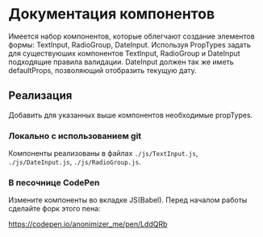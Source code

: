 Документация компонентов
===

Имеется набор компонентов, которые облегчают создание 
элементов формы: TextInput, RadioGroup, DateInput.
Используя PropTypes задать для существуюших компонентов TextInput, RadioGroup и 
DateInput подходящие правила валидации. DateInput должен так 
же иметь defaultProps, позволяющий отобразить текущую дату.

## Реализация

Добавить для указанных выше компонентов необходимые propTypes. 

### Локально с использованием git

Компоненты реализованы в файлах `./js/TextInput.js`, `./js/DateInput.js`, `./js/RadioGroup.js`.

### В песочнице CodePen

Измените компоненты во вкладке JS(Babel). Перед началом работы сделайте форк этого пена:

https://codepen.io/anonimizer_me/pen/LddQRb
